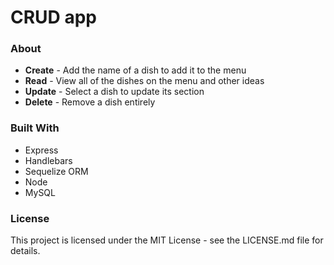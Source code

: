 # CRUD app


<!-- ![Demo Image](public/assets/img/demo.png) -->

### About

<!-- Visit: https://gentle-stream-34884.herokuapp.com/ -->

* **Create** - Add the name of a dish to add it to the menu
* **Read** - View all of the dishes on the menu and other ideas
* **Update** - Select a dish to update its section
* **Delete** - Remove a dish entirely

### Built With

* Express
* Handlebars
* Sequelize ORM
* Node
* MySQL

### License 
This project is licensed under the MIT License - see the LICENSE.md file for details.
